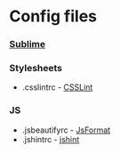 # Config files

### [Sublime](https://github.com/lgabster/configs-and-dotfiles/tree/master/sublime)


### Stylesheets
* .csslintrc - [CSSLint](https://github.com/CSSLint/csslint)
 

### JS
* .jsbeautifyrc - [JsFormat](https://github.com/jdc0589/JsFormat)
* .jshintrc - [jshint](https://github.com/jshint/jshint)
